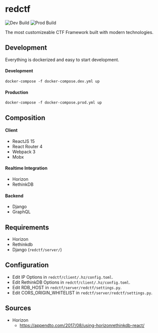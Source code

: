 # redctf 
![Dev Build](https://github.com/redctf/redctf/workflows/Dev%20Build/badge.svg)  ![Prod Build](https://github.com/redctf/redctf/workflows/Prod%20Build/badge.svg)  


The most customizeable CTF Framework built with modern technologies.

## Development
Everything is dockerized and easy to start development.

####  Development
`docker-compose -f docker-compose.dev.yml up`

#### Production
`docker-compose -f docker-compose.prod.yml up`



## Composition

#### Client
* ReactJS 15
* React Router 4
* Webpack 3
* Mobx

#### Realtime Integration
* Horizon
* RethinkDB

#### Backend
* Django
* GraphQL


## Requirements
* Horizon
* Rethinkdb
* Django (`redctf/server/`)


## Configuration 
* Edit IP Options in `redctf/client/.hz/config.toml`.
* Edit RethinkDB Options in `redctf/client/.hz/config.toml`.
* Edit RDB_HOST in `redctf/server/redctf/settings.py`.
* Edit CORS_ORIGIN_WHITELIST in `redctf/server/redctf/settings.py`.


## Sources

* Horizon
   * https://appendto.com/2017/08/using-horizonrethinkdb-react/
